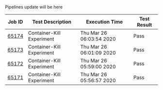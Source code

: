 Pipelines update will be here

| Job ID |   Test Description         | Execution Time |Test Result   |
 |---------|---------------------------| --------------|--------|
|     <a href= "https://gitlab.mayadata.io/litmuschaos/litmus-e2e/-/jobs/65174">65174</a>           |  Container-Kill Experiment           | Thu Mar 26 06:03:54 2020  | Pass |
|     <a href= "https://gitlab.mayadata.io/litmuschaos/litmus-e2e/-/jobs/65173">65173</a>           |  Container-Kill Experiment           | Thu Mar 26 06:01:09 2020  | Pass |
|     <a href= "https://gitlab.mayadata.io/litmuschaos/litmus-e2e/-/jobs/65172">65172</a>           |  Container-Kill Experiment           | Thu Mar 26 05:59:00 2020  | Pass |
 |    <a href= "https://gitlab.mayadata.io/litmuschaos/litmus-e2e/-/jobs/65171">65171</a>   |  Container-Kill Experiment           |  Thu Mar 26 05:56:57 2020     |Pass  |
